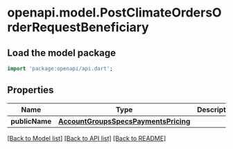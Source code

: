 # openapi.model.PostClimateOrdersOrderRequestBeneficiary

## Load the model package
```dart
import 'package:openapi/api.dart';
```

## Properties
Name | Type | Description | Notes
------------ | ------------- | ------------- | -------------
**publicName** | [**AccountGroupsSpecsPaymentsPricing**](AccountGroupsSpecsPaymentsPricing.md) |  | 

[[Back to Model list]](../README.md#documentation-for-models) [[Back to API list]](../README.md#documentation-for-api-endpoints) [[Back to README]](../README.md)


